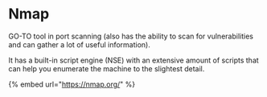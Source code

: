 # Nmap

GO-TO tool in port scanning (also has the ability to scan for vulnerabilities and can gather a lot of useful information).&#x20;

It has a built-in script engine (NSE) with an extensive amount of scripts that can help you enumerate the machine to the slightest detail.

{% embed url="https://nmap.org/" %}
